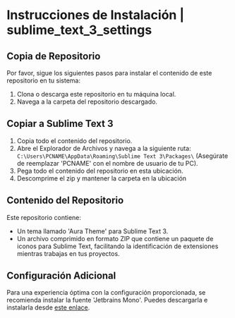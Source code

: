 # Instrucciones de Instalación | sublime_text_3_settings

## Copia de Repositorio

Por favor, sigue los siguientes pasos para instalar el contenido de este repositorio en tu sistema:

1. Clona o descarga este repositorio en tu máquina local.
2. Navega a la carpeta del repositorio descargado.

## Copiar a Sublime Text 3

1. Copia todo el contenido del repositorio.
2. Abre el Explorador de Archivos y navega a la siguiente ruta:
   `C:\Users\PCNAME\AppData\Roaming\Sublime Text 3\Packages\`
(Asegúrate de reemplazar 'PCNAME' con el nombre de usuario de tu PC).
4. Pega todo el contenido del repositorio en esta ubicación.
5. Descomprime el zip y mantener la carpeta en la ubicación

## Contenido del Repositorio

Este repositorio contiene:

- Un tema llamado 'Aura Theme' para Sublime Text 3.
- Un archivo comprimido en formato ZIP que contiene un paquete de iconos para Sublime Text, facilitando la identificación de extensiones mientras trabajas en tus proyectos.


## Configuración Adicional

Para una experiencia óptima con la configuración proporcionada, se recomienda instalar la fuente 'Jetbrains Mono'. Puedes descargarla e instalarla desde [este enlace](https://www.jetbrains.com/lp/mono/).
